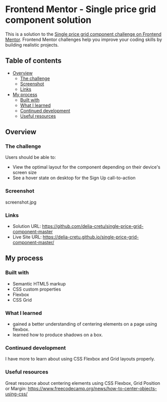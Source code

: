 # Frontend Mentor - Single price grid component solution

This is a solution to the [Single price grid component challenge on Frontend Mentor](https://www.frontendmentor.io/challenges/single-price-grid-component-5ce41129d0ff452fec5abbbc). Frontend Mentor challenges help you improve your coding skills by building realistic projects.

## Table of contents

- [Overview](#overview)
  - [The challenge](#the-challenge)
  - [Screenshot](#screenshot)
  - [Links](#links)
- [My process](#my-process)
  - [Built with](#built-with)
  - [What I learned](#what-i-learned)
  - [Continued development](#continued-development)
  - [Useful resources](#useful-resources)

## Overview

### The challenge

Users should be able to:

- View the optimal layout for the component depending on their device's screen size
- See a hover state on desktop for the Sign Up call-to-action

### Screenshot

screenshot.jpg

### Links

- Solution URL: https://github.com/delia-cretu/single-price-grid-component-master
- Live Site URL: https://delia-cretu.github.io/single-price-grid-component-master/

## My process

### Built with

- Semantic HTML5 markup
- CSS custom properties
- Flexbox
- CSS Grid

### What I learned

- gained a better understanding of centering elements on a page using flexbox.
- learned how to produce shadows on a box.

### Continued development

I have more to learn about using CSS Flexbox and Grid layouts properly.

### Useful resources

Great resource about centering elements using CSS Flexbox, Grid Position or Margin:
https://www.freecodecamp.org/news/how-to-center-objects-using-css/
